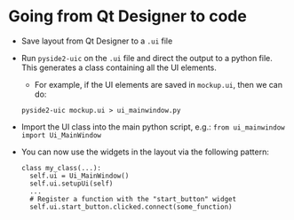 # Going from Qt Designer to code
- Save layout from Qt Designer to a `.ui` file
- Run `pyside2-uic` on the `.ui` file and direct the output to a python file. This generates a class
  containing all the UI elements.
  * For example, if the UI elements are saved in `mockup.ui`, then we can do:
  ```
  pyside2-uic mockup.ui > ui_mainwindow.py
  ```
- Import the UI class into the main python script, e.g.: `from ui_mainwindow import Ui_MainWindow`
- You can now use the widgets in the layout via the following pattern:

  ```
  class my_class(...):
    self.ui = Ui_MainWindow()
    self.ui.setupUi(self)
    ...
    # Register a function with the "start_button" widget
    self.ui.start_button.clicked.connect(some_function)
  ```
